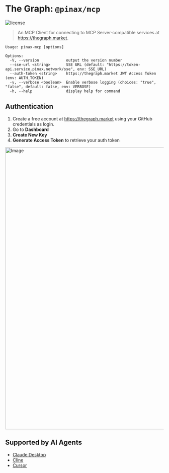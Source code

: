 # The Graph: `@pinax/mcp`

![license](https://img.shields.io/github/license/pinax-network/pinax-mcp)

> An MCP Client for connecting to MCP Server‐compatible services at https://thegraph.market.

```console
Usage: pinax-mcp [options]

Options:
  -V, --version            output the version number
  --sse-url <string>       SSE URL (default: "https://token-api.service.pinax.network/sse", env: SSE_URL)
  --auth-token <string>    https://thegraph.market JWT Access Token (env: AUTH_TOKEN)
  -v, --verbose <boolean>  Enable verbose logging (choices: "true", "false", default: false, env: VERBOSE)
  -h, --help               display help for command
```

## Authentication

1. Create a free account at https://thegraph.market using your GitHub credentials as login.
2. Go to **Dashboard**
3. **Create New Key**
4. **Generate Access Token** to retrieve your auth token

<img width="896" alt="Image" src="https://github.com/user-attachments/assets/43c0e662-5e30-4b7d-87a0-884d6105b6a3" />

## Supported by AI Agents

- [Claude Desktop](https://beta.docs.pinax.network/mcp/claude)
- [Cline](https://beta.docs.pinax.network/mcp/cline)
- [Cursor](https://beta.docs.pinax.network/mcp/cursor)
